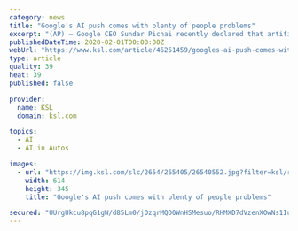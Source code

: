 ```yaml
---
category: news
title: "Google's AI push comes with plenty of people problems"
excerpt: "(AP) — Google CEO Sundar Pichai recently declared that artificial intelligence fueled by powerful ... driving vehicles developed by Alphabet's Waymo unit, which aim to do away with human drivers ..."
publishedDateTime: 2020-02-01T00:00:00Z
webUrl: "https://www.ksl.com/article/46251459/googles-ai-push-comes-with-plenty-of-people-problems"
type: article
quality: 39
heat: 39
published: false

provider:
  name: KSL
  domain: ksl.com

topics:
  - AI
  - AI in Autos

images:
  - url: "https://img.ksl.com/slc/2654/265405/26540552.jpg?filter=ksl/responsive_story_lg"
    width: 614
    height: 345
    title: "Google's AI push comes with plenty of people problems"

secured: "UUrgUkcu8pqG1gW/d85Lm0/jOzqrMQD0WnHSMesuo/RHMXD7dVzenXOwNs1IuMJxDiZg3XYa0BYxBlgIHIlS5FSJF+huOeKsp5Ye/gAU4kD9M/S7nPQnSo0nAT2tVS7VjhQY1i/5hK5fH46B8SvyCrY3Rc4/3LeqwPKGhMechWj9k+LN0EyqYvz7n434zK6ZzHXurdzq5SFj315C9GjDe5geoeapk4igdjC7EfMzjhhvuZTIqeNouPOnk5zHssOPrHjGw0P0eWcbIkMbAf4fFVKLeV5TDrZSyFc6tryrdFNKNibFvYHeRxWn3uEyUyaR;doqNN6aIo3sPhf+TjhglZg=="
---
```


